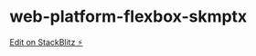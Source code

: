 # web-platform-flexbox-skmptx

[Edit on StackBlitz ⚡️](https://stackblitz.com/edit/web-platform-skmptx)